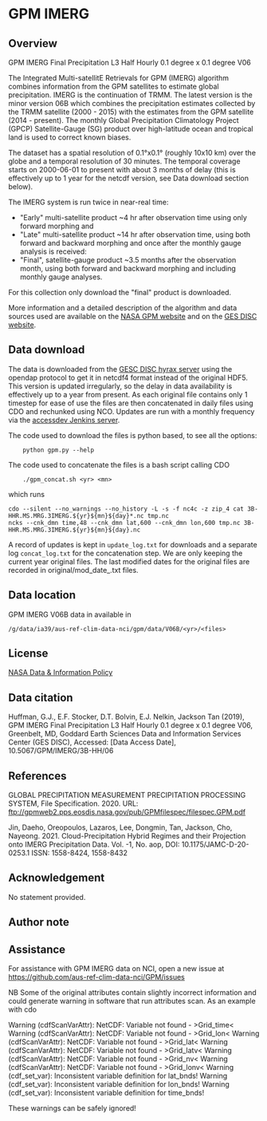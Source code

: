 # GPM IMERG
  
## Overview

GPM IMERG Final Precipitation L3 Half Hourly 0.1 degree x 0.1 degree V06

The Integrated Multi-satellitE Retrievals for GPM (IMERG) algorithm combines information from the GPM satellites to estimate global precipitation. IMERG is the continuation of TRMM. The latest version is the minor version 06B which combines the precipitation estimates collected by the TRMM satellite (2000 - 2015) with the estimates from the GPM satellite (2014 - present).
The monthly Global Precipitation Climatology Project (GPCP) Satellite-Gauge (SG) product over high-latitude ocean and tropical land is used to correct known biases.

The dataset has a spatial resolution of 0.1°x0.1° (roughly 10x10 km) over the globe and a temporal resolution of 30 minutes. The temporal coverage starts on 2000-06-01 to  present with about 3 months of delay (this is effectively up to 1 year for the netcdf version, see Data download section below).

The IMERG system is run twice in near-real time:

* "Early" multi-satellite product ~4 hr after observation time using only forward morphing and
* "Late" multi-satellite product ~14 hr after observation time, using both forward and backward morphing
and once after the monthly gauge analysis is received:
* "Final", satellite-gauge product ~3.5 months after the observation month, using both forward and backward morphing and including monthly gauge analyses.

For this collection only download the "final" product is downloaded. 

More information and a detailed description of the algorithm and data sources used are available on the [NASA GPM website](https://gpm.nasa.gov/data/imerg) and on the [GES DISC website](https://disc.gsfc.nasa.gov/datasets/GPM_3IMERGHH_06/summary).

## Data download

The data is downloaded from the [GESC DISC hyrax server](https://gpm1.gesdisc.eosdis.nasa.gov/opendap/hyrax/GPM_L3/GPM_3IMERGHH.06/contents.html) using the opendap protocol to get it in netcdf4 format instead of the original HDF5. This version is updated irregularly, so the delay in data availability is effectively up to a year from present.
As each original file contains only 1 timestep for ease of use the files are then concatenated in daily files using CDO and rechunked using NCO.
Updates are run with a monthly frequency via the [accessdev Jenkins server](https://accessdev.nci.org.au/jenkins/job/aus-ref-clim-data-nci/job/IMERG/).

The code used to download the files is python based, to see all the options:
```{code}
    python gpm.py --help
```
The code used to concatenate the files is a bash script calling CDO
```{code}
    ./gpm_concat.sh <yr> <mn> 
```
which runs
```{code}
cdo --silent --no_warnings --no_history -L -s -f nc4c -z zip_4 cat 3B-HHR.MS.MRG.3IMERG.${yr}${mn}${day}*.nc tmp.nc
ncks --cnk_dmn time,48 --cnk_dmn lat,600 --cnk_dmn lon,600 tmp.nc 3B-HHR.MS.MRG.3IMERG.${yr}${mn}${day}.nc 
```

A record of updates is kept in `update_log.txt` for downloads and a separate log `concat_log.txt` for the concatenation step.
We are only keeping the current year original files. The last modified dates for the original files are recorded in original/mod_date_<year>.txt files.

## Data location

GPM IMERG V06B data in available in

```
/g/data/ia39/aus-ref-clim-data-nci/gpm/data/V06B/<yr>/<files>
```

## License

[NASA Data & Information Policy](https://science.nasa.gov/earth-science/earth-science-data/data-information-policy/)

## Data citation

Huffman, G.J., E.F. Stocker, D.T. Bolvin, E.J. Nelkin, Jackson Tan (2019), GPM IMERG Final Precipitation L3 Half Hourly 0.1 degree x 0.1 degree V06, Greenbelt, MD, Goddard Earth Sciences Data and Information Services Center (GES DISC), Accessed: [Data Access Date], 10.5067/GPM/IMERG/3B-HH/06

## References

GLOBAL PRECIPITATION MEASUREMENT PRECIPITATION PROCESSING SYSTEM, File Specification. 2020.  URL: ftp://gpmweb2.pps.eosdis.nasa.gov/pub/GPMfilespec/filespec.GPM.pdf

Jin, Daeho, Oreopoulos, Lazaros, Lee, Dongmin, Tan, Jackson, Cho, Nayeong. 2021.  Cloud-Precipitation Hybrid Regimes and their Projection onto IMERG Precipitation Data. Vol. -1, No. aop, DOI: 10.1175/JAMC-D-20-0253.1  ISSN: 1558-8424, 1558-8432 

## Acknowledgement

No statement provided.

## Author note


## Assistance

For assistance with GPM IMERG data on NCI, open a new issue at https://github.com/aus-ref-clim-data-nci/GPM/issues

NB Some of the original attributes contain slightly incorrect information and could generate warning in software that run attributes scan. As an example with cdo

Warning (cdfScanVarAttr): NetCDF: Variable not found - >Grid_time<
Warning (cdfScanVarAttr): NetCDF: Variable not found - >Grid_lon<
Warning (cdfScanVarAttr): NetCDF: Variable not found - >Grid_lat<
Warning (cdfScanVarAttr): NetCDF: Variable not found - >Grid_latv<
Warning (cdfScanVarAttr): NetCDF: Variable not found - >Grid_nv<
Warning (cdfScanVarAttr): NetCDF: Variable not found - >Grid_lonv<
Warning (cdf_set_var): Inconsistent variable definition for lat_bnds!
Warning (cdf_set_var): Inconsistent variable definition for lon_bnds!
Warning (cdf_set_var): Inconsistent variable definition for time_bnds!

These warnings can be safely ignored!


